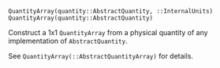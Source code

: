 ```
QuantityArray(quantity::AbstractQuantity, ::InternalUnits)
QuantityArray(quantity::AbstractQuantity)
```

Construct a 1x1 `QuantityArray` from a physical quantity of any implementation of `AbstractQuantity`.

See `QuantityArray(::AbstractQuantityArray)` for details.
